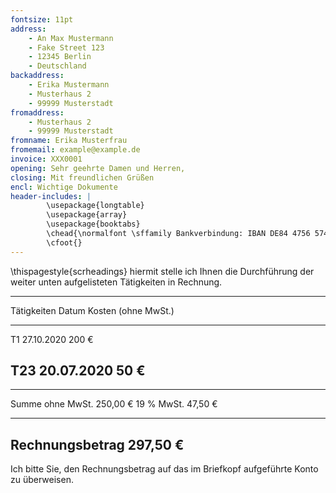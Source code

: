 ```yaml
---
fontsize: 11pt
address:
    - An Max Mustermann
    - Fake Street 123
    - 12345 Berlin
    - Deutschland
backaddress:
    - Erika Mustermann
    - Musterhaus 2
    - 99999 Musterstadt
fromaddress:
    - Musterhaus 2
    - 99999 Musterstadt
fromname: Erika Musterfrau
fromemail: example@example.de
invoice: XXX0001
opening: Sehr geehrte Damen und Herren,
closing: Mit freundlichen Grüßen
encl: Wichtige Dokumente
header-includes: |
        \usepackage{longtable}
        \usepackage{array}
        \usepackage{booktabs}
        \chead{\normalfont \sffamily Bankverbindung: IBAN DE84 4756 5746 8474 4755 87 $\cdot$ BIC BGKHDEFG055\\Steuernummer: 75/246/38746}
        \cfoot{}
---
```

\thispagestyle{scrheadings}
hiermit stelle ich Ihnen die Durchführung der weiter unten aufgelisteten Tätigkeiten in Rechnung.

-------------------------------------------------------------------------
Tätigkeiten                               Datum       Kosten (ohne MwSt.)
----------------------------------------- ---------- --------------------
T1                                        27.10.2020                200 €

T23                                       20.07.2020                 50 €
-------------------------------------------------------------------------


----------------- ----------
Summe ohne MwSt.    250,00 €
19 % MwSt.           47,50 €
----------------- ----------
Rechnungsbetrag     297,50 €
----------------------------

Ich bitte Sie, den Rechnungsbetrag auf das im Briefkopf aufgeführte Konto zu überweisen.

